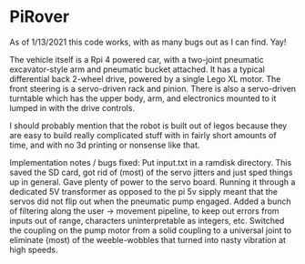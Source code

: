 # PiRover

As of 1/13/2021 this code works, with as many bugs out as I can find. Yay!

The vehicle itself is a Rpi 4 powered car, with a two-joint pneumatic excavator-style arm and pneumatic bucket attached. 
It has a typical differential back 2-wheel drive, powered by a single Lego XL motor. The front steering is a servo-driven rack and pinion. There is also a servo-driven turntable which has the upper body, arm, and electronics mounted to it lumped in with the drive controls. 

I should probably mention that the robot is built out of legos because they are easy to build really complicated stuff with in fairly short amounts of time, and with no 3d printing or nonsense like that. 

Implementation notes / bugs fixed:
Put input.txt in a ramdisk directory. This saved the SD card, got rid of (most) of the servo jitters and just sped things up in general. 
Gave plenty of power to the servo board. Running it through a dedicated 5V transformer as opposed to the pi 5v sipply meant that the servos did not flip out when the pneumatic pump engaged. 
Added a bunch of filtering along the user -> movement pipeline, to keep out errors from inputs out of range, characters uninterpretable as integers, etc. 
Switched the coupling on the pump motor from a solid coupling to a universal joint to eliminate (most) of the weeble-wobbles that turned into nasty vibration at high speeds. 

